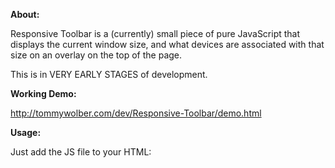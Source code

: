 **About:**

Responsive Toolbar is a (currently) small piece of pure JavaScript that displays the 
current window size, and what devices are associated with that size on an overlay on the
top of the page.

This is in VERY EARLY STAGES of development.

**Working Demo:**

http://tommywolber.com/dev/Responsive-Toolbar/demo.html

**Usage:**

Just add the JS file to your HTML:
    <script src="responsive_toolbar.js"></script>


